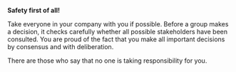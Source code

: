 **Safety first of all!**

Take everyone in your company with you if possible. Before a group makes a decision, it checks carefully whether all possible stakeholders have been consulted. You are proud of the fact that you make all important decisions by consensus and with deliberation.

There are those who say that no one is taking responsibility for you.
